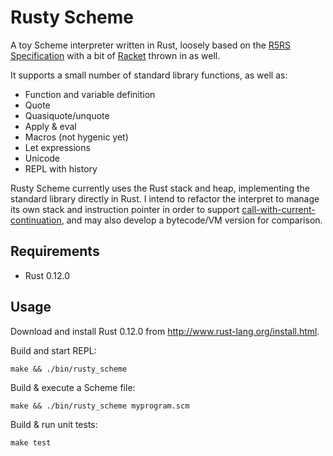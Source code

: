 Rusty Scheme
============

A toy Scheme interpreter written in Rust, loosely based on the [R5RS Specification](http://www.schemers.org/Documents/Standards/R5RS/HTML/) with a bit of [Racket](http://docs.racket-lang.org/reference/index.html) thrown in as well.

It supports a small number of standard library functions, as well as:

* Function and variable definition
* Quote
* Quasiquote/unquote
* Apply & eval
* Macros (not hygenic yet)
* Let expressions
* Unicode
* REPL with history

Rusty Scheme currently uses the Rust stack and heap, implementing the standard library directly in Rust. I intend to refactor the interpret to manage its own stack and instruction pointer in order to support [call-with-current-continuation](http://en.wikipedia.org/wiki/Call-with-current-continuation), and may also develop a bytecode/VM version for comparison.

Requirements
------------

* Rust 0.12.0

Usage
-----

Download and install Rust 0.12.0 from http://www.rust-lang.org/install.html.

Build and start REPL:

    make && ./bin/rusty_scheme

Build & execute a Scheme file:

    make && ./bin/rusty_scheme myprogram.scm

Build & run unit tests:

    make test
